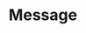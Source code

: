 ---
title: Message
permalink: /diagrammes-d-interaction/#message
nav_order: 4
parent: Diagrammes d'interaction
---